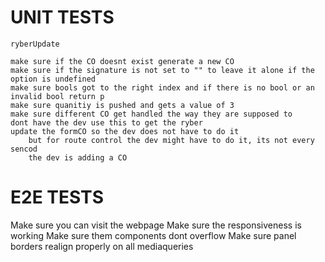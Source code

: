 # UNIT TESTS


    ryberUpdate
    
    make sure if the CO doesnt exist generate a new CO
    make sure if the signature is not set to "" to leave it alone if the option is undefined
    make sure bools got to the right index and if there is no bool or an invalid bool return p
    make sure quanitiy is pushed and gets a value of 3
    make sure different CO get handled the way they are supposed to
    dont have the dev use this to get the ryber
    update the formCO so the dev does not have to do it
        but for route control the dev might have to do it, its not every sencod
        the dev is adding a CO

# E2E TESTS 

Make sure you can visit the webpage
Make sure the responsiveness is working 
Make sure them components dont overflow
Make sure panel borders realign properly on all mediaqueries

